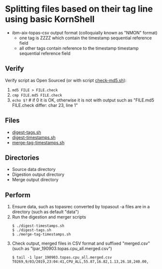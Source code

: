 # Splitting files based on their tag line using basic KornShell
* ibm-aix-topas-csv output format (colloquially known as "NMON" format)
   * one tag is ZZZZ which contain the timestamp sequential reference field
   * all other tags contain reference to the timestamp timestamp sequential reference field

## Verify
Verify script as Open Sourced (or with script [check-md5.sh](check-md5.sh)):
1. `md5 FILE > FILE.check`
1. `cmp FILE.md5 FILE.check`        
1. `echo $?` # if 0 it is OK, otherwise it is not with output such as "FILE.md5 FILE.check differ: char 23, line 1"

## Files
* [digest-tags.sh](digest-tags.sh)
* [digest-timestamps.sh](digest-timestamps.sh)
* [merge-tag-timestamps.sh](merge-tag-timestamps.sh)

## Directories
* Source data directory
* Digestion output directory
* Merge output directory

## Perform
1. Ensure data, such as topasrec converted by topasout -a files are in a directory (such as default "data")
1. Run the digestion and merger scripts
   ```
   $ ./digest-timestamps.sh
   $ ./digest-tags.sh
   $ ./merge-tag-timestamps.sh
   ```
1. Check output, merged files in CSV format and suffixed "merged.csv" (such as "lpar_190903.topas.cpu_all.merged.csv")
   ```
   $ tail -1 lpar_190903.topas.cpu_all.merged.csv
   T0269,9/03/2019,23:04:41,CPU_ALL,55.87,16.82,1.13,26.18,240.00,
   ```
